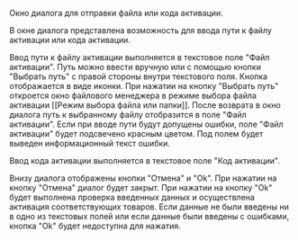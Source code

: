 Окно диалога для отправки файла или кода активации.

В окне диалога представлена возможность для ввода пути к файлу активации или кода активации.

Ввод пути к файлу активации выполняется в текстовое поле "Файл активации". Путь можно ввести вручную или с помощью кнопки "Выбрать путь" с правой стороны внутри текстового поля. Кнопка отображается в виде иконки. При нажатии на кнопку "Выбрать путь" откроется окно файлового менеджера в режиме выбора файла активации [[Режим выбора файла или папки]]. После возврата в окно диалога путь к выбранному файлу отобразится в поле "Файл активации". Если при вводе пути будут допущены ошибки, поле "Файл активации" будет подсвечено красным цветом. Под полем будет выведен информационный текст ошибки.

Ввод кода активации выполняется в текстовое поле "Код активации".

Внизу диалога отображены кнопки "Отмена" и "Ok".
При нажатии на кнопку "Отмена" диалог будет закрыт.
При нажатии на кнопку "Ok" будет выполнена проверка введенных данных и осуществлена активация соответствующих товаров.
Если данные не были введены ни в одно из текстовых полей или если данные были введены с ошибками, кнопка "Ok" будет недоступна для нажатия.